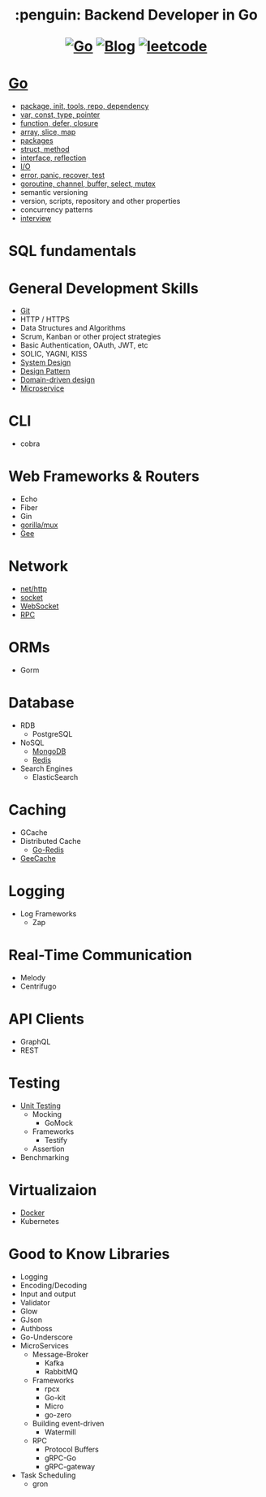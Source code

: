 <h1 align="center"> :penguin: Backend Developer in Go

<p align="center">
  <a href="#Go"><img src="https://img.shields.io/badge/language-Go-blue.svg" alt="Go"></a>
  <a href="https://regy.dev"><img src="https://img.shields.io/badge/Blog-ReGY's Inspiration-critical.svg" alt="Blog"></a>
  <a href="https://github.com/ReGYChang/LeetCode"><img src="https://img.shields.io/badge/algo-leetcode-brightgreen.svg" alt="leetcode"></a>
</p>

# [Go](go/README.md)
- [package, init, tools, repo, dependency](go/pkg_init_tools_repo_dependency.md)
- [var, const, type, pointer](go/var_const_type_pointer.md)
- [function, defer, closure](go/function_defer_closure.md)
- [array, slice, map](go/array_slice_map.md)
- [packages](go/packages.md)
- [struct, method](go/struct_methods.md)
- [interface, reflection](go/interface_reflection.md)
- [I/O](go/io.md)
- [error, panic, recover, test](go/error_panic_recover_test.md)
- [goroutine, channel, buffer, select, mutex](go/go_channel_buffer_select_mutex.md)
- semantic versioning
- version, scripts, repository and other properties
- concurrency patterns
- [interview](go/interview.md)

# SQL fundamentals
# General Development Skills
  - [Git](general/git.md)
  - HTTP / HTTPS
  - Data Structures and Algorithms
  - Scrum, Kanban or other project strategies
  - Basic Authentication, OAuth, JWT, etc
  - SOLIC, YAGNI, KISS
  - [System Design](general/system_design.md)
  - [Design Pattern](general/design_pattern.md)
  - [Domain-driven design](general/ddd.md)
  - [Microservice](general/microservice.md)
# CLI
  - cobra
# Web Frameworks & Routers
  - Echo
  - Fiber
  - Gin
  - [gorilla/mux](routers/gorilla_mux.md)
  - [Gee](routers/gee.md)
# Network
  - [net/http](network/net_http.md)
  - [socket](network/socket.md)
  - [WebSocket](network/websocket.md)
  - [RPC](network/rpc.md)
# ORMs
  - Gorm
# Database
  - RDB
      - PostgreSQL
  - NoSQL
      - [MongoDB](database/mongodb.md)
      - [Redis](database/redis.md)
  - Search Engines
      - ElasticSearch
# Caching
  - GCache
  - Distributed Cache
      - [Go-Redis](go_redis.md)
  - [GeeCache](caching/gee_cache.md)
# Logging
  - Log Frameworks
      - Zap
# Real-Time Communication
  - Melody
  - Centrifugo
# API Clients
  - GraphQL
  - REST
# Testing
  - [Unit Testing](testing/unit_test.md)
      - Mocking
          - GoMock
      - Frameworks
          - Testify
      - Assertion
  - Benchmarking
# Virtualizaion
  - [Docker](virtualization/docker.md)
  - Kubernetes
# Good to Know Libraries
  - Logging
  - Encoding/Decoding
  - Input and output
  - Validator
  - Glow
  - GJson
  - Authboss
  - Go-Underscore
  - MicroServices
      - Message-Broker
          - Kafka
          - RabbitMQ
      - Frameworks
          - rpcx
          - Go-kit
          - Micro
          - go-zero
      - Building event-driven
          - Watermill
      - RPC
          - Protocol Buffers
          - gRPC-Go
          - gRPC-gateway
  - Task Scheduling
      - gron